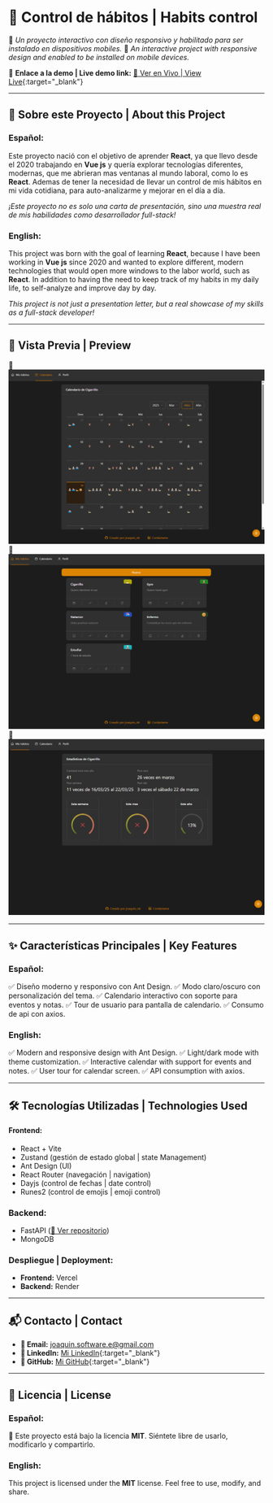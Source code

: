 # 🌟 Control de hábitos | Habits control

🚀 _Un proyecto interactivo con diseño responsivo y habilitado para ser instalado en dispositivos mobiles._
🚀 _An interactive project with responsive design and enabled to be installed on mobile devices._

📌 **Enlace a la demo | Live demo link:** [🔗 Ver en Vivo | View Live](https://habits-three-iota.vercel.app/home-page){:target="_blank"}

---

## 🎯 Sobre este Proyecto | About this Project

### Español:

Este proyecto nació con el objetivo de aprender **React**, ya que llevo desde el 2020 trabajando en **Vue js** y quería explorar tecnologías diferentes, modernas, que me abrieran mas ventanas al mundo laboral, como lo es **React**.
Ademas de tener la necesidad de llevar un control de mis hábitos en mi vida cotidiana, para auto-analizarme y mejorar en el día a día.

_¡Este proyecto no es solo una carta de presentación, sino una muestra real de mis habilidades como desarrollador full-stack!_  

### English:

This project was born with the goal of learning **React**, because I have been working in **Vue js** since 2020 and wanted to explore different, modern technologies that would open more windows to the labor world, such as **React**.
In addition to having the need to keep track of my habits in my daily life, to self-analyze and improve day by day.

_This project is not just a presentation letter, but a real showcase of my skills as a full-stack developer!_  


---

## 🎥 Vista Previa | Preview 

📸 ![Calendario | Calendar](./screenshots/calendar.png)
📸 ![Principal | Home ](./screenshots/habits.png)
📸 ![Estadísticas | Stats](./screenshots/stats.png)

---

## ✨ Características Principales | Key Features

### Español:
✅ Diseño moderno y responsivo con Ant Design.
✅ Modo claro/oscuro con personalización del tema. 
✅ Calendario interactivo con soporte para eventos y notas.
✅ Tour de usuario para pantalla de calendario.
✅ Consumo de api con axios.

### English:
✅ Modern and responsive design with Ant Design.
✅ Light/dark mode with theme customization.
✅ Interactive calendar with support for events and notes.
✅ User tour for calendar screen.
✅ API consumption with axios.

---

## 🛠 Tecnologías Utilizadas | Technologies Used


#### **Frontend:**
- React + Vite  
- Zustand (gestión de estado global | state Management)  
- Ant Design (UI)
- React Router (navegación | navigation)
- Dayjs (control de fechas | date control)
- Runes2 (control de emojis | emoji control)

### **Backend:**
- FastAPI ([🔗 Ver repositorio](https://https://github.com/joaquinn6/habits-api)) 
- MongoDB  

### **Despliegue | Deployment:**
- **Frontend:** Vercel  
- **Backend:** Render  

---

## 📬 Contacto | Contact

- **📧 Email:** joaquin.software.e@gmail.com  
- **💼 LinkedIn:** [Mi LinkedIn](https://www.linkedin.com/in/joaquin-n6/){:target="_blank"}
- **🐙 GitHub:** [Mi GitHub](https://github.com/joaquinn6){:target="_blank"}

---

## 📜 Licencia | License 
### Español:  
📄 Este proyecto está bajo la licencia **MIT**. Siéntete libre de usarlo, modificarlo y compartirlo.  

### English:  
This project is licensed under the **MIT** license. Feel free to use, modify, and share.  
